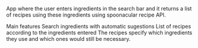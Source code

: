 App where the user enters ingredients in the search bar and it returns a list of recipes using these ingredients using spoonacular recipe API.

Main features
Search ingredients with automatic sugestions
List of recipes according to the ingredients entered
The recipes specify which ingredients they use and which ones would still be necessary.
